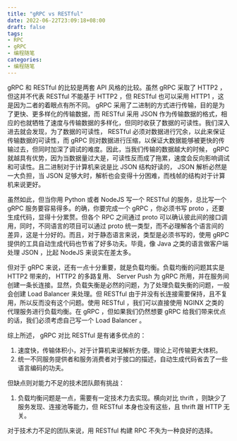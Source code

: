 ```yaml
---
title: "gRPC vs RESTful"
date: 2022-06-22T23:09:18+08:00
draft: false
tags:
- RPC
- gRPC
- 编程随笔
categories:
- 编程随笔
---
```


gRPC 和 RESTful 的比较是两套 API 风格的比较。虽然 gRPC 采取了 HTTP2 ，但这并不代表 RESTful 不能基于 HTTP2 ，但 RESTful 也可以采用 HTTP1 ，这是因为二者的着眼点有所不同。 gRPC 采用了二进制的方式进行传输，目的是为了更快、更多样化的传输数据，而 RESTful 采用 JSON 作为传输数据的格式，相应的也就牺牲了速度与传输数据的多样化，但同时收获了数据的可读性。我们深入进去就会发现，为了数据的可读性， RESTful 必须对数据进行冗余，以此来保证传输数据的可读性，而 gRPC 则对数据进行压缩，以保证大数据能够被更快的传输过去，但同时加深了调试的难度。因此，当我们传输的数据越大的时候， gRPC 就越具有优势，因为当数据量过大是，可读性反而成了拖累，速度会反向影响调试和可读性。且二进制对于计算机来说是比 JSON 结构好读的， JSON 解析必然是一大负担，当 JSON 足够大时，解析也会变得十分困难，而栈帧的结构对于计算机来说更好。

虽然如此，但当你用 Python 或者 NodeJS 写一个 RESTful 的服务，总比写一个 gRPC 服务要容易得多。的确，你要完成一个 gRPC ，你必须书写 proto ，还要生成代码，显得十分累赘。但各个 RPC 之间通过 proto 可以确认彼此间的接口调用，同时，不同语言的项目可以通过 proto 统一类型，而不必理解各个语言间的差异，这是十分好的。而且，对于静态语言来说，类型是必须书写的，使用 gRPC 提供的工具自动生成代码也节省了好多功夫。毕竟，像 Java 之类的语言做客户端处理 JSON ，比起 NodeJS 来说实在差太多。

但对于 gRPC 来说，还有一点十分重要，就是负载均衡。负载均衡的问题其实是 HTTP2 带来的， HTTP2 的多路复用、 Server Push 为 gRPC 所用，并在服务间创建一条长连接。显然，负载失衡是必然的问题，为了处理负载失衡的问题，一般会创建 Load Balancer 来处理。但 RESTful 由于并没有长连接需要保持，且不复用，所以反而没有这个问题。使用 RESTful ，我们可以直接使用 NGINX 之类的代理服务进行负载均衡。在 gRPC ，但如果我们仍然想要 gRPC 给我们带来优点的话，我们必须考虑自己写一个 Load Balancer 。

综上所述， gRPC 对比 RESTful 是有诸多优点的：

1. 速度快，传输体积小，对于计算机来说解析方便。理论上可传输更大体积。
2. 统一不同服务提供者和服务消费者对于接口的描述，自动生成代码省去了一些语言编码的功夫。

但缺点则对能力不足的技术团队颇有挑战：

1. 负载均衡问题是一点，需要有一定技术力去实现。横向对比 thrift ，则缺少了服务发现、连接池等能力，但 RESTful 本身也没有这些，且 thrift 跟 HTTP 无关。

对于技术力不足的团队来说，用 RESTful 构建 RPC 不失为一种良好的选择。
